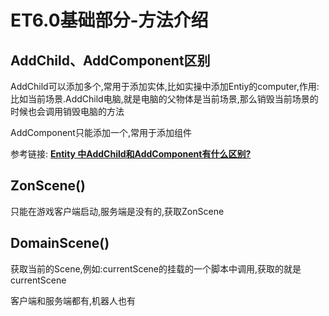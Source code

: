 # ET6.0基础部分-方法介绍

## AddChild、AddComponent区别

AddChild可以添加多个,常用于添加实体,比如实操中添加Entiy的computer,作用:
比如当前场景.AddChild电脑,就是电脑的父物体是当前场景,那么销毁当前场景的时候也会调用销毁电脑的方法

AddComponent只能添加一个,常用于添加组件

参考链接: **[Entity 中AddChild和AddComponent有什么区别?](https://et-framework.cn/d/765-entity-addchildaddcomponent)**

## ZonScene()

只能在游戏客户端启动,服务端是没有的,获取ZonScene

## DomainScene()

获取当前的Scene,例如:currentScene的挂载的一个脚本中调用,获取的就是currentScene

客户端和服务端都有,机器人也有
